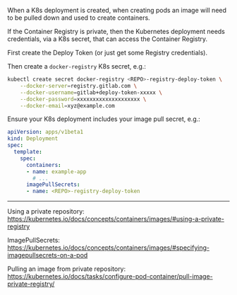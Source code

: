 When a K8s deployment is created, when creating pods an image will need to be pulled down and used to create containers.

If the Container Registry is private, then the Kubernetes deployment needs credentials, via a K8s secret, that can access the Container Registry.

First create the Deploy Token (or just get some Registry credentials).

Then create a `docker-registry` K8s secret, e.g.:

```sh
kubectl create secret docker-registry <REPO>-registry-deploy-token \
    --docker-server=registry.gitlab.com \
    --docker-username=gitlab+deploy-token-xxxxx \
    --docker-password=xxxxxxxxxxxxxxxxxxxx \
    --docker-email=xyz@example.com
```

Ensure your K8s deployment includes your image pull secret, e.g.:

```yaml
apiVersion: apps/v1beta1
kind: Deployment
spec:
  template:
    spec:
      containers:
      - name: example-app
        # ...
      imagePullSecrets:
      - name: <REPO>-registry-deploy-token
```

---

Using a private repository: https://kubernetes.io/docs/concepts/containers/images/#using-a-private-registry

ImagePullSecrets: https://kubernetes.io/docs/concepts/containers/images/#specifying-imagepullsecrets-on-a-pod

Pulling an image from private repository: https://kubernetes.io/docs/tasks/configure-pod-container/pull-image-private-registry/
